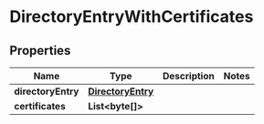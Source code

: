 

# DirectoryEntryWithCertificates

## Properties

Name | Type | Description | Notes
------------ | ------------- | ------------- | -------------
**directoryEntry** | [**DirectoryEntry**](DirectoryEntry.md) |  | 
**certificates** | **List&lt;byte[]&gt;** |  | 



